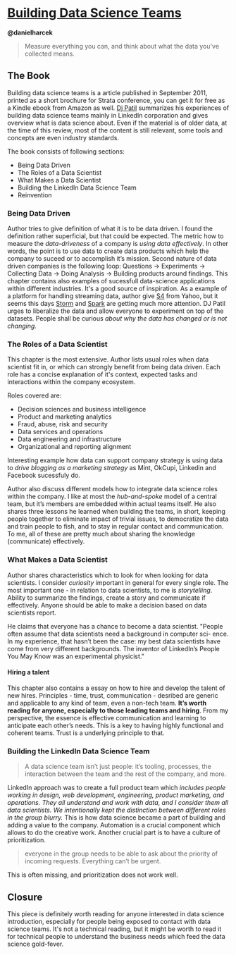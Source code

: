 # [Building Data Science Teams](http://www.amazon.com/Building-Data-Science-Teams-Patil-ebook/dp/B005O4U3ZE?tag=rubyslava-20)

**@danielharcek**

> Measure everything you can, and think about what the data you’ve collected means.

## The Book

Building data science teams is a article published in September 2011, printed as a short brochure for Strata conference, you can get it for free as a Kindle ebook from Amazon as well. [Dj Patil](https://twitter.com/dpatil) summarizes his experiences of building data science teams mainly in LinkedIn corporation and gives overview what is data science about. Even if the material is of older data, at the time of this review, most of the content is still relevant, some tools and concepts are even industry standards.

The book consists of following sections:

* Being Data Driven
* The Roles of a Data Scientist
* What Makes a Data Scientist
* Building the LinkedIn Data Science Team
* Reinvention

### Being Data Driven

Author tries to give definition of what it is to be data driven. I found the definition rather superficial, but that could be expected. The metric how to measure the _data-driveness_ of a company is _using data effectively_. In other words, the point is to use data to create data products which help the company to suceed or to accomplish it’s mission.
Second nature of data driven companies is the following loop: Questions -> Experiments -> Collecting Data -> Doing Analysis -> Building products around findings. 
This chapter contains also examples of sucessfull data-science applications within different industries. It's a good source of inspiration.
As a example of a platform for handling streaming data, author give [S4](http://incubator.apache.org/s4/) from Yahoo, but it seems this days [Storm](http://storm.incubator.apache.org/) and [Spark](http://spark.apache.org/streaming/) are getting much more attention.
DJ Patil urges to liberalize the data and allow everyone to experiment on top of the datasets. People shall be curious _about why the data has changed or is not changing_.

### The Roles of a Data Scientist

This chapter is the most extensive. Author lists usual roles when data scientist fit in, or which can strongly benefit from being data driven. Each role has a concise explanation of it's context, expected tasks and interactions within the company ecosystem.

Roles covered are:
* Decision sciences and business intelligence
* Product and marketing analytics
* Fraud, abuse, risk and security
* Data services and operations
* Data engineering and infrastructure
* Organizational and reporting alignment

Interesting example how data can support company strategy is using data to _drive blogging as a marketing strategy_ as Mint, OkCupi, Linkedin and Facebook sucessfuly do.  

Author also discuss different models how to integrate data science roles within the company. I like at most the _hub-and-spoke_ model of a central team, but it’s members are embedded within actual teams itself. He also shares three lessons he learned when building the teams, in short, keeping people together to eliminate impact of trivial issues, to democratize the data and train people to fish, and to stay in regular contact and communication. To me, all of these are pretty much about sharing the knowledge (communicate) effectively. 

### What Makes a Data Scientist

Author shares characteristics which to look for when looking for data scientists. I consider _curiosity_ important in general for every single role. The most important one - in relation to data scientists, to me is _storytelling_. Ability to summarize the findings, create a story and communicate if effectively. Anyone should be able to make a decision based on data scientists report.

He claims that everyone has a chance to become a data scientist. "People often assume that data scientists need a background in computer sci- ence. In my experience, that hasn’t been the case: my best data scientists have come from very different backgrounds. The inventor of LinkedIn’s People You May Know was an experimental physicist."

#### Hiring a talent
This chapter also contains a essay on how to hire and develop the talent of new hires. Principles - time, trust, communication -  desribed are generic and applicable to any kind of team, even a non-tech team. **It’s worth reading for anyone, especially to those leading teams and hiring**. From my perspective, the essence is effective communication and learning to anticipate each other’s needs. This is a key to having highly functional and coherent teams. Trust is a underlying principle to that.

### Building the LinkedIn Data Science Team

> A data science team isn’t just people: it’s tooling, processes, the interaction between the team and the rest of the company, and more.

LinkedIn approach was to create a full product team which _includes people working in design, web development, engineering, product marketing, and operations. They all understand and work with data, and I consider them all data scientists. We intentionally kept the distinction between different roles in the group blurry._
This is how data science became a part of building and adding a value to the company. Automation is a crucial component which allows to do the creative work. Another crucial part is to have a culture of prioritization.

> everyone in the group needs to be able to ask about the priority of incoming requests. Everything can’t be urgent.

This is often missing, and prioritization does not work well.

## Closure

This piece is definitely worth reading for anyone interested in data science introduction, especially for people  being exposed to contact with data science teams. It's not a technical reading, but it might be worth to read it for technical people to understand the business needs which feed the data science gold-fever.


